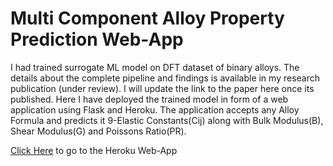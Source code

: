 # Multi Component Alloy Property Prediction Web-App

I had trained surrogate ML model on DFT dataset of binary alloys. The details about the complete pipeline and findings is available in my research publication (under review). I will update the link to the paper here once its published. Here I have deployed the trained model in form of a web application using Flask and Heroku. The application accepts any Alloy Formula and predicts it 9-Elastic Constants(Cij) along with Bulk Modulus(B), Shear Modulus(G) and Poissons Ratio(PR). 

[Click Here](https://alloy-property-predict.herokuapp.com/) to go to the Heroku Web-App
